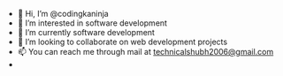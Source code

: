 - 👋 Hi, I’m @codingkaninja
- 👀 I’m interested in software development
- 🌱 I’m currently software development
- 💞️ I’m looking to collaborate on web development projects
- 📫 You can reach me through mail at technicalshubh2006@gmail.com
- 

<!---
codingkaninja/codingkaninja is a ✨ special ✨ repository because its `README.md` (this file) appears on your GitHub profile.
You can click the Preview link to take a look at your changes.
--->
